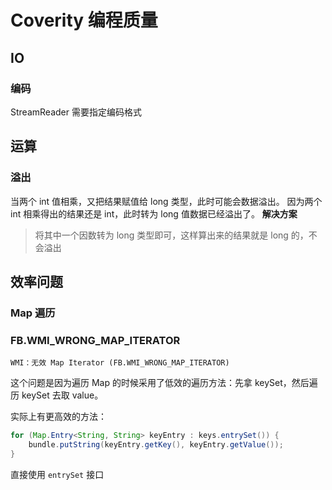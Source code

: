 # Coverity 编程质量

## IO

### 编码

StreamReader 需要指定编码格式

## 运算

### 溢出

当两个 int 值相乘，又把结果赋值给 long 类型，此时可能会数据溢出。 因为两个 int 相乘得出的结果还是 int，此时转为 long 值数据已经溢出了。 **解决方案**

> 将其中一个因数转为 long 类型即可，这样算出来的结果就是 long 的，不会溢出

## 效率问题

### Map 遍历

### FB.WMI\_WRONG\_MAP\_ITERATOR

`WMI：无效 Map Iterator (FB.WMI_WRONG_MAP_ITERATOR)`

这个问题是因为遍历 Map 的时候采用了低效的遍历方法：先拿 keySet，然后遍历 keySet 去取 value。

实际上有更高效的方法：

```java
for (Map.Entry<String, String> keyEntry : keys.entrySet()) {
    bundle.putString(keyEntry.getKey(), keyEntry.getValue());
}
```

直接使用 `entrySet` 接口

